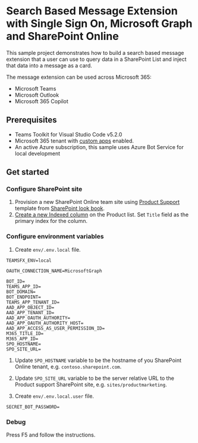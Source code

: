 # Search Based Message Extension with Single Sign On, Microsoft Graph and SharePoint Online

This sample project demonstrates how to build a search based message extension that a user can use to query data in a SharePoint List and inject that data into a message as a card.

The message extension can be used across Microsoft 365:

- Microsoft Teams
- Microsoft Outlook
- Microsoft 365 Copilot

## Prerequisites

- Teams Toolkit for Visual Studio Code v5.2.0
- Microsoft 365 tenant with [custom apps](https://support.microsoft.com/office/add-an-index-to-a-list-or-library-column-f3f00554-b7dc-44d1-a2ed-d477eac463b0) enabled.
- An active Azure subscription, this sample uses Azure Bot Service for local development

## Get started

### Configure SharePoint site

1. Provision a new SharePoint Online team site using [Product Support](https://lookbook.microsoft.com/details/81e2fee3-02a0-427b-af8b-8c7f42010fde) template from [SharePoint look book](https://lookbook.microsoft.com/).
1. [Create a new Indexed column](https://support.microsoft.com/office/add-an-index-to-a-list-or-library-column-f3f00554-b7dc-44d1-a2ed-d477eac463b0) on the Product list. Set `Title` field as the primary index for the column.

### Configure environment variables

1. Create `env/.env.local` file.

```env
TEAMSFX_ENV=local

OAUTH_CONNECTION_NAME=MicrosoftGraph

BOT_ID=
TEAMS_APP_ID=
BOT_DOMAIN=
BOT_ENDPOINT=
TEAMS_APP_TENANT_ID=
AAD_APP_OBJECT_ID=
AAD_APP_TENANT_ID=
AAD_APP_OAUTH_AUTHORITY=
AAD_APP_OAUTH_AUTHORITY_HOST=
AAD_APP_ACCESS_AS_USER_PERMISSION_ID=
M365_TITLE_ID=
M365_APP_ID=
SPO_HOSTNAME=
SPO_SITE_URL=
```

1. Update `SPO_HOSTNAME` variable to be the hostname of you SharePoint Online tenant, e.g. `contoso.sharepoint.com`.
1. Update `SPO_SITE_URL` variable to be the server relative URL to the Product support SharePoint site, e.g. `sites/productmarketing`.

1. Create `env/.env.local.user` file.

```env
SECRET_BOT_PASSWORD=
```

### Debug

Press F5 and follow the instructions.
